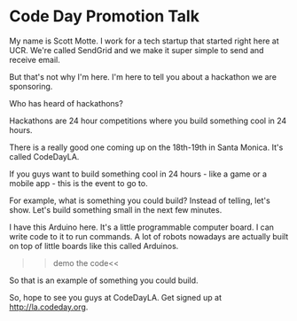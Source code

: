 # Code Day Promotion Talk

My name is Scott Motte. I work for a tech startup that started right here at UCR. We're called SendGrid and we make it super simple to send and receive email. 

But that's not why I'm here. I'm here to tell you about a hackathon we are sponsoring.

Who has heard of hackathons?

Hackathons are 24 hour competitions where you build something cool in 24 hours. 

There is a really good one coming up on the 18th-19th in Santa Monica. It's called CodeDayLA.

If you guys want to build something cool in 24 hours - like a game or a mobile app - this is the event to go to. 

For example, what is something you could build? Instead of telling, let's show. Let's build something small in the next few minutes. 

I have this Arduino here. It's a little programmable computer board. I can write code to it to run commands. A lot of robots nowadays are actually built on top of little boards like this called Arduinos.

>>demo the code<<

So that is an example of something you could build.

So, hope to see you guys at CodeDayLA. Get signed up at http://la.codeday.org. 







